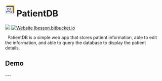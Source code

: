 <img width="30" style="float: left; margin-top:15px" src="app\static\svg\icon.svg"><h1>&nbsp;PatientDB</h1>
<img src="https://img.shields.io/badge/python-3.9-green"/> [![Website lbesson.bitbucket.io](https://img.shields.io/website-up-down-green-red/https/lbesson.bitbucket.io.svg)](https://lbesson.bitbucket.io/)

<p>&nbsp;&nbsp;PatientDB is a simple web app that stores patient information, able to edit the information, and able to query the database to display the patient details.</p>

<h2>Demo</h2>
---
